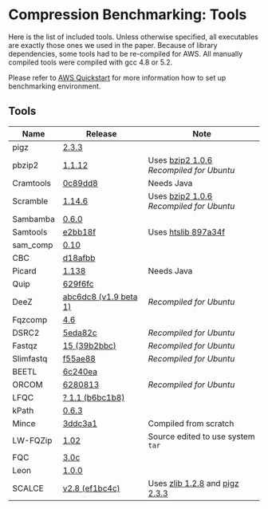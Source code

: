 # Compression Benchmarking: Tools

Here is the list of included tools. Unless otherwise specified, all executables are exactly those ones we used in the paper. Because of library dependencies, some tools had to be re-compiled for AWS. All manually compiled tools were compiled with gcc 4.8 or 5.2.

Please refer to [AWS Quickstart](https://github.com/sfu-compbio/compression-benchmark/aws.md) for more information how to set up benchmarking environment.

## Tools

| Name | Release | Note |
|-|-|-|
| pigz | [2.3.3](http://zlib.net/pigz/pigz-2.3.3.tar.gz) | |
| pbzip2 |  [1.1.12](https://launchpad.net/pbzip2/1.1/1.1.12/+download/pbzip2-1.1.12.tar.gz) | Uses [bzip2 1.0.6](http://www.bzip.org/1.0.6/bzip2-1.0.6.tar.gz) <br> *Recompiled for Ubuntu* |
| Cramtools | [0c89dd8](https://github.com/enasequence/cramtools/tree/0c89dd8) | Needs Java |
| Scramble | [1.14.6](http://sourceforge.net/projects/staden/files/io_lib/1.14.6/io_lib-1.14.6.tar.gz/download) | Uses [bzip2 1.0.6](http://www.bzip.org/1.0.6/bzip2-1.0.6.tar.gz) <br> *Recompiled for Ubuntu* |
| Sambamba | [0.6.0](https://github.com/lomereiter/sambamba/releases/download/v0.6.0/sambamba_v0.6.0_linux.tar.bz2) | |
| Samtools | [e2bb18f](https://github.com/samtools/samtools/tree/e2bb18f) | Uses [htslib 897a34f](https://github.com/samtools/htslib/tree/897a34f) |
| sam_comp | [0.10](http://sourceforge.net/projects/samcomp/files/latest/download) | |
| CBC | [d18afbb](https://github.com/mikelhernaez/cbc/tree/d18afbb) | |
| Picard | [1.138](https://github.com/broadinstitute/picard/releases/download/1.138/picard-tools-1.138.zip) | Needs Java |
| Quip | [629f6fc](https://github.com/dcjones/quip/tree/629f6fc) | |
| DeeZ | [abc6dc8 (v1.9 beta 1)](https://github.com/sfu-compbio/deez/tree/abc6dc8) | *Recompiled for Ubuntu* |
| Fqzcomp | [4.6](http://sourceforge.net/projects/fqzcomp/files/latest/download) | |
| DSRC2 | [5eda82c](https://github.com/lrog/dsrc/tree/5eda82c) | *Recompiled for Ubuntu* |
| Fastqz | [15 (39b2bbc)](https://github.com/fwip/fastqz/tree/39b2bbc) | *Recompiled for Ubuntu* |
| Slimfastq	| [f55ae88](https://github.com/Infinidat/slimfastq/tree/f55ae88) | *Recompiled for Ubuntu* |
| BEETL | [6c240ea](https://github.com/BEETL/BEETL/tree/6c240ea) | |
|ORCOM|	[6280813](https://github.com/lrog/orcom/tree/6280813) | *Recompiled for Ubuntu* |
|LFQC|	[? 1.1 (b6bc1b8)](https://github.com/mariusmni/lfqc/b6bc1b8) | |
|kPath|	[0.6.3](http://www.cs.cmu.edu/~ckingsf/software/pathenc/kpath-0.6.3.tar.gz) | |
|Mince|	[3ddc3a1](https://github.com/Kingsford-Group/mince) | Compiled from scratch |
|LW-FQZip|[1.02](http://csse.szu.edu.cn/staff/zhuzx/LWFQZip/LWFQZip-v1.02.zip) | Source edited to use system `tar` |
|FQC|[3.0c](http://metagenomics.atc.tcs.com/Compression_archive/FQC/FQC_LINUX_64bit.tar.gz) | |
|Leon|[1.0.0](http://gatb-tools.gforge.inria.fr/versions/src/leon-1.0.0-Source.tar.gz) | |
|SCALCE| [v2.8 (ef1bc4c)](https://github.com/sfu-compbio/scalce/tree/ef1bc4c) | Uses  [ zlib 1.2.8](http://zlib.net/zlib-1.2.8.tar.gz) and [pigz 2.3.3](http://zlib.net/pigz/pigz-2.3.3.tar.gz) |
